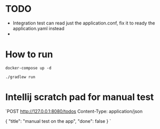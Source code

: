 # TODO

- Integration test can read just the application.conf, fix it to ready the application.yaml instead
- 

# How to run

`docker-compose up -d`

`./gradlew run`


# Intellij scratch pad for manual test

`POST http://127.0.0.1:8080/todos
Content-Type: application/json

{
"title": "manual test on the app",
"done": false
}
`
